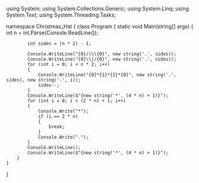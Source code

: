 using System;
using System.Collections.Generic;
using System.Linq;
using System.Text;
using System.Threading.Tasks;

namespace Christmas_Hat
{
    class Program
    {
        static void Main(string[] args)
        {
            int n = int.Parse(Console.ReadLine());

            int sides = (n * 2) - 1;

            Console.WriteLine("{0}/|\\{0}", new string('.', sides));
            Console.WriteLine("{0}\\|/{0}", new string('.', sides));
            for (int i = 0; i < n * 2; i++)
            {
                Console.WriteLine("{0}*{1}*{1}*{0}", new string('.', sides), new string('-', i));
                sides--;
            }
            Console.WriteLine($"{new string('*', (4 * n) + 1)}");
            for (int i = 0; i < (2 * n) + 1; i++)
            {
                Console.Write("*");
                if (i == 2 * n)
                {
                    break;
                }
                Console.Write(".");
            }
            Console.WriteLine();
            Console.WriteLine($"{new string('*', (4 * n) + 1)}");
        }
    }
}
